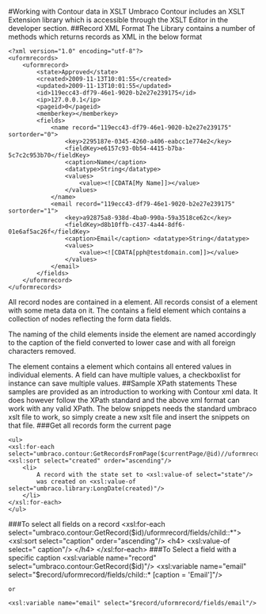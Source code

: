 #Working with Contour data in XSLT
Umbraco Contour includes an XSLT Extension library which is accessible through the XSLT Editor in the developer section.
##Record XML Format
The Library contains a number of methods which returns records as XML in the below format

	<?xml version="1.0" encoding="utf-8"?> 
	<uformrecords> 
		<uformrecord> 
			<state>Approved</state> 
			<created>2009-11-13T10:01:55</created> 
			<updated>2009-11-13T10:01:55</updated> 
			<id>119ecc43-df79-46e1-9020-b2e27e239175</id> 
			<ip>127.0.0.1</ip> 
			<pageid>0</pageid> 
			<memberkey></memberkey> 
			<fields> 
				<name record="119ecc43-df79-46e1-9020-b2e27e239175" sortorder="0"> 
					<key>2295187e-0345-4260-a406-eabcc1e774e2</key> 
					<fieldKey>e6157c93-0b54-4415-b7ba-5c7c2c953b70</fieldKey> 
					<caption>Name</caption> 
					<datatype>String</datatype> 
					<values> 
						<value><![CDATA[My Name]]></value> 
					</values> 
				</name> 
				<email record="119ecc43-df79-46e1-9020-b2e27e239175" sortorder="1"> 
					<key>a92875a8-938d-4ba0-990a-59a3518ce62c</key> 
					<fieldKey>d8b10ffb-c437-4a44-8df6-01e6af5ac26f</fieldKey>
					<caption>Email</caption> <datatype>String</datatype> 
					<values> 
						<value><![CDATA[pph@testdomain.com]]></value> 
					</values> 
				</email> 
			</fields> 
		</uformrecord> 
	</uformrecords>
All record nodes are contained in a <uformrecords> element. All records consist of a <uformrecord> element with some meta data on it. The <uformrecord> contains a field element which contains a collection of nodes reflecting the form data fields.

The naming of the child elements inside the <fields> element are named accordingly to the caption of the field converted to lower case and with all foreign characters removed.

The element contains a <values> element which contains all entered values in individual <value> elements. A field can have multiple values, a checkboxlist for instance can save multiple values.
##Sample XPath statements
These samples are provided as an introduction to working with Contour xml data. It does however follow the XPath standard and the above xml format can work with any valid XPath. The below snippets needs the standard umbraco xslt file to work, so simply create a new xslt file and insert the snippets on that file.
###Get all records form the current page

	<ul> 
	<xsl:for-each select="umbraco.contour:GetRecordsFromPage($currentPage/@id)//uformrecord"> 
	<xsl:sort select="created" order="ascending"/> 
		<li> 
			A record with the state set to <xsl:value-of select="state"/> 
			was created on <xsl:value-of select="umbraco.library:LongDate(created)"/> 
		</li> 
	</xsl:for-each> 
	</ul>
###To select all fields on a record
	<xsl:for-each select="umbraco.contour:GetRecord($id)/uformrecord/fields/child::*"> 
		<xsl:sort select="caption" order="ascending"/> 
			<h4> 
				<xsl:value-of select=" caption"/> 
			</h4> 
	</xsl:for-each>
###To Select a field with a specific caption
	<xsl:variable name="record" select="umbraco.contour:GetRecord($id)"/> 
	<xsl:variable name="email" select="$record/uformrecord/fields/child::* [caption = 'Email']"/> 

	or 

	<xsl:variable name="email" select="$record/uformrecord/fields/email"/>

